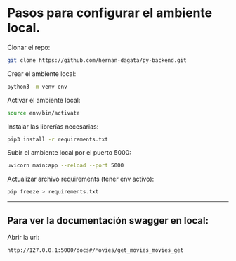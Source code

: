 # Pasos para configurar el ambiente local.

Clonar el repo: 
```sh
git clone https://github.com/hernan-dagata/py-backend.git
```

Crear el ambiente local:
```sh
python3 -m venv env
```

Activar el ambiente local:
```sh
source env/bin/activate
```

Instalar las librerías necesarias:
```sh
pip3 install -r requirements.txt
```

Subir el ambiente local por el puerto 5000:
```sh
uvicorn main:app --reload --port 5000
```

Actualizar archivo requirements (tener env activo):
```sh
pip freeze > requirements.txt 
```
----
## Para ver la documentación swagger en local:
Abrir la url: 
```sh
http://127.0.0.1:5000/docs#/Movies/get_movies_movies_get
```